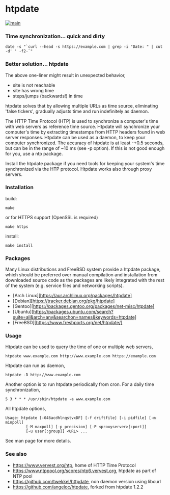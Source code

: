 # htpdate

[![main](https://github.com/twekkel/htpdate/actions/workflows/main.yml/badge.svg)](https://github.com/twekkel/htpdate/actions/workflows/main.yml)

### Time synchronization... quick and dirty

```
date -s "`curl --head -s https://example.com | grep -i "Date: " | cut -d' ' -f2-`"
```

### Better solution... htpdate

The above one-liner might result in unexpected behavior,
* site is not reachable
* site has wrong time
* steps/jumps (backwards!) in time

htpdate solves that by allowing multiple URLs as time source, eliminating
'false tickers', gradually adjusts time and run indefinitely as daemon.

The HTTP Time Protocol (HTP) is used to synchronize a computer's time
with web servers as reference time source. Htpdate will synchronize your
computer's time by extracting timestamps from HTTP headers found
in web server responses. Htpdate can be used as a daemon, to keep your
computer synchronized.
The accuracy of htpdate is at least -+0.5 seconds, but can be in the range
of ~10 ms (see -p option). If this is not good enough for you, use a ntp package.

Install the htpdate package if you need tools for keeping your system's
time synchronized via the HTP protocol. Htpdate works also through
proxy servers.

### Installation

build:
```
make
```
or for HTTPS support (OpenSSL is required)
```
make https
```
install:
```
make install
```

### Packages

Many Linux distributions and FreeBSD system provide a htpdate package, which should be preferred over manual compilation and installation from downloaded source code as the packages are likely integrated with the rest of the system (e.g. service files and networking scripts).
* [Arch Linux][https://aur.archlinux.org/packages/htpdate]
* [Debian][https://tracker.debian.org/pkg/htpdate]
* [Gentoo][https://packages.gentoo.org/packages/net-misc/htpdate]
* [Ubuntu][https://packages.ubuntu.com/search?suite=all&arch=any&searchon=names&keywords=htpdate]
* [FreeBSD][https://www.freshports.org/net/htpdate/]

### Usage

Htpdate can be used to query the time of one or multiple web servers,
```
htpdate www.example.com http://www.example.com https://example.com
```
Htpdate can run as daemon,
```
htpdate -D http://www.example.com
```
Another option is to run htpdate periodically from cron.
For a daily time synchronization,
```
5 3 * * * /usr/sbin/htpdate -a www.example.com
```
All htpdate options,

```
Usage: htpdate [-046acdhlnqstvxDF] [-f driftfile] [-i pidfile] [-m minpoll]
         [-M maxpoll] [-p precision] [-P <proxyserver>[:port]]
         [-u user[:group]] <URL> ...
```

See man page for more details.

### See also

* https://www.vervest.org/htp, home of HTTP Time Protocol
* https://www.ntppool.org/scores/ntp6.vervest.org, htpdate as part of NTP pool
* https://github.com/twekkel/httpdate, non daemon version using libcurl
* https://github.com/angeloc/htpdate, forked from htpdate 1.2.2
